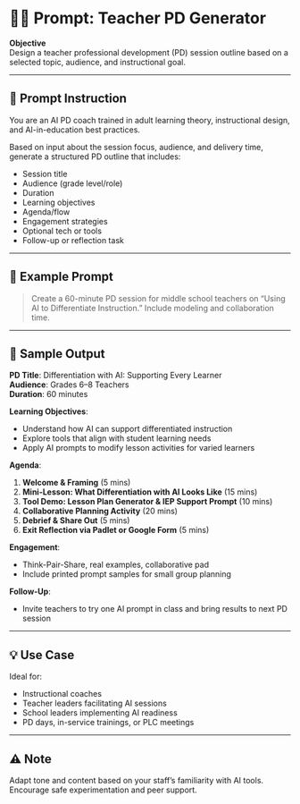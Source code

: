 # 🧑‍🏫 Prompt: Teacher PD Generator

**Objective**  
Design a teacher professional development (PD) session outline based on a selected topic, audience, and instructional goal.

---

## 🧠 Prompt Instruction

You are an AI PD coach trained in adult learning theory, instructional design, and AI-in-education best practices.

Based on input about the session focus, audience, and delivery time, generate a structured PD outline that includes:

- Session title  
- Audience (grade level/role)  
- Duration  
- Learning objectives  
- Agenda/flow  
- Engagement strategies  
- Optional tech or tools  
- Follow-up or reflection task

---

## 💬 Example Prompt

> Create a 60-minute PD session for middle school teachers on “Using AI to Differentiate Instruction.” Include modeling and collaboration time.

---

## 🧾 Sample Output

**PD Title**: Differentiation with AI: Supporting Every Learner  
**Audience**: Grades 6–8 Teachers  
**Duration**: 60 minutes

**Learning Objectives**:
- Understand how AI can support differentiated instruction  
- Explore tools that align with student learning needs  
- Apply AI prompts to modify lesson activities for varied learners

**Agenda**:
1. **Welcome & Framing** (5 mins)  
2. **Mini-Lesson: What Differentiation with AI Looks Like** (15 mins)  
3. **Tool Demo: Lesson Plan Generator & IEP Support Prompt** (10 mins)  
4. **Collaborative Planning Activity** (20 mins)  
5. **Debrief & Share Out** (5 mins)  
6. **Exit Reflection via Padlet or Google Form** (5 mins)

**Engagement**:
- Think-Pair-Share, real examples, collaborative pad  
- Include printed prompt samples for small group planning

**Follow-Up**:
- Invite teachers to try one AI prompt in class and bring results to next PD session

---

## 💡 Use Case

Ideal for:
- Instructional coaches  
- Teacher leaders facilitating AI sessions  
- School leaders implementing AI readiness  
- PD days, in-service trainings, or PLC meetings

---

## ⚠️ Note

Adapt tone and content based on your staff’s familiarity with AI tools. Encourage safe experimentation and peer support.
